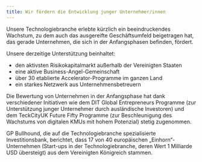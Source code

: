 ```yaml
---
title: Wir fördern die Entwicklung junger Unternehmer/innen
---
```


Unsere Technologiebranche erlebte kürzlich ein beeindruckendes Wachstum, zu dem auch das ausgereifte Geschäftsumfeld beigetragen hat, das gerade Unternehmen, die sich in der Anfangsphasen befinden, fördert.

Unsere derzeitige Unterstützung beinhaltet:

-	den aktivsten Risikokapitalmarkt außerhalb der Vereinigten Staaten
-	eine aktive Business-Angel-Gemeinschaft
-	über 30 etablierte Accelerator-Programme im ganzen Land
-	ein starkes Netzwerk aus Unternehmensbetreuern

Die Bewertung von Unternehmen in der Anfangsphase hat dank verschiedener Initiativen wie dem DIT Global Entrepreneurs Programme (zur Unterstützung junger Unternehmer durch ausländische Investoren) und dem TeckCityUK Future Fifty Programme (zur Beschleunigung des Wachstums von digitalen KMUs mit hohem Potenzial) stetig zugenommen.

GP Bullhound, die auf die Technologiebranche spezialisierte Investitionsbank, berichtet, dass 17 von 40 europäischen „Einhorn“-Unternehmen (Start-ups in der Technologiebranche, deren Wert 1 Milliarde USD übersteigt) aus dem Vereinigten Königreich stammen.
